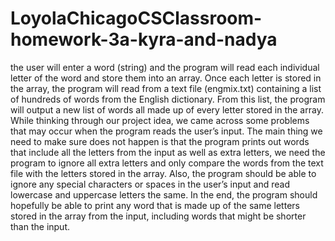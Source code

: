 # LoyolaChicagoCSClassroom-homework-3a-kyra-and-nadya
the user will enter a word (string) and the program will read each individual letter of the word and store them into an array. Once each letter is stored in the array, the program will read from a text file (engmix.txt) containing a list of hundreds of words from the English dictionary. From this list, the program will output a new list of words all made up of every letter stored in the array. While thinking through our project idea, we came across some problems that may occur when the program reads the user’s input. The main thing we need to make sure does not happen is that the program prints out words that include all the letters from the input as well as extra letters, we need the program to ignore all extra letters and only compare the words from the text file with the letters stored in the array. Also, the program should be able to ignore any special characters or spaces in the user’s input and read lowercase and uppercase letters the same. In the end, the program should hopefully be able to print any word that is made up of the same letters stored in the array from the input, including words that might be shorter than the input.
